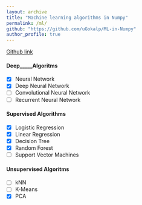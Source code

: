 ```yaml
---
layout: archive
title: "Machine learning algorithms in Numpy"
permalink: /ml/
github: "https://github.com/uGokalp/ML-in-Numpy"
author_profile: true
---
```

[Github link](https://github.com/uGokalp/ML-in-Numpy)



#### __Deep_____Algoritms__

- [X] Neural Network
- [X] Deep Neural Network
- [ ] Convolutional Neural Network
- [ ] Recurrent Neural Network

#### __Supervised__ __Algorithms__
- [X] Logistic Regression
- [X] Linear Regression
- [X] Decision Tree
- [X] Random Forest
- [ ] Support Vector Machines

#### __Unsupervised Algoritms__

- [ ] kNN
- [ ] K-Means
- [X] PCA